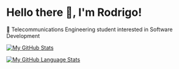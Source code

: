 # Hello there 👋, I'm Rodrigo!
💬 Telecommunications Engineering student interested in Software Development<br/>

[![My GitHub Stats](https://github-readme-stats.vercel.app/api/?username=Parz1val02&theme=tokyonight&showicons=true&rank_icon=github)]()</br>

[![My GitHub Language Stats](https://github-readme-stats.vercel.app/api/top-langs/?username=Parz1val02&layout=compact&theme=tokyonight&langs_count=8&size_weight=0.5&count_weight=0.5)]()</br>
<!--
**Parz1val02/Parz1val02** is a ✨ _special_ ✨ repository because its `README.md` (this file) appears on your GitHub profile.

Here are some ideas to get you started:

- 🔭 I’m currently working on ...
- 🌱 I’m currently learning ...
- 👯 I’m looking to collaborate on ...
- 🤔 I’m looking for help with ...
- 💬 Ask me about ...
- 📫 How to reach me: ...
- 😄 Pronouns: ...
- ⚡ Fun fact: ...
-->
